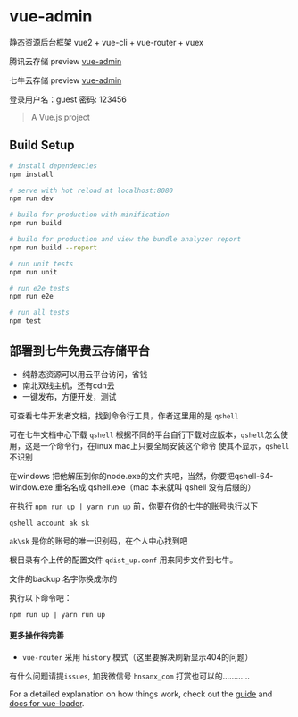 # vue-admin
静态资源后台框架 vue2 + vue-cli + vue-router + vuex

腾讯云存储 preview [vue-admin](https://vue-admin-1252359508.cos-website.ap-shanghai.myqcloud.com)

七牛云存储 preview [vue-admin](http://p7erxig0j.bkt.clouddn.com)

登录用户名：guest
密码: 123456

> A Vue.js project

## Build Setup

``` bash
# install dependencies
npm install

# serve with hot reload at localhost:8080
npm run dev

# build for production with minification
npm run build

# build for production and view the bundle analyzer report
npm run build --report

# run unit tests
npm run unit

# run e2e tests
npm run e2e

# run all tests
npm test
```

## 部署到七牛免费云存储平台

* 纯静态资源可以用云平台访问，省钱
* 南北双线主机，还有cdn云
* 一键发布，方便开发，测试

可查看七牛开发者文档，找到命令行工具，作者这里用的是 `qshell`

可在七牛文档中心下载 `qshell`
根据不同的平台自行下载对应版本，`qshell`怎么使用，这是一个命令行，在linux mac上只要全局安装这个命令
使其不显示，`qshell` 不识别

在windows 把他解压到你的node.exe的文件夹吧，当然，你要把qshell-64-window.exe 重名名成 qshell.exe（mac 本来就叫 qshell 没有后缀的）

在执行 `npm run up | yarn run up` 前，你要在你的七牛的账号执行以下

`qshell account ak sk`

`ak\sk` 是你的账号的唯一识别码，在个人中心找到吧

根目录有个上传的配置文件 `qdist_up.conf` 用来同步文件到七牛。

文件的backup 名字你换成你的

执行以下命令吧：

`npm run up | yarn run up`


#### 更多操作待完善

* `vue-router` 采用 `history` 模式（这里要解决刷新显示404的问题）


有什么问题请提`issues`, 加我微信号 `hnsanx_com` 打赏也可以的…………


For a detailed explanation on how things work, check out the [guide](http://vuejs-templates.github.io/webpack/) and [docs for vue-loader](http://vuejs.github.io/vue-loader).
